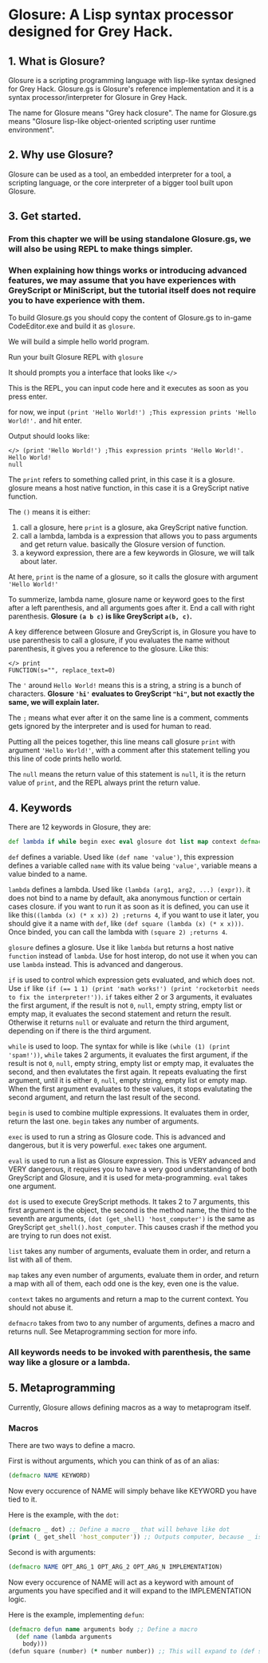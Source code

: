 # Glosure: A Lisp syntax processor designed for Grey Hack.

## 1. What is Glosure?

Glosure is a scripting programming language with lisp-like syntax designed for Grey Hack. Glosure.gs is Glosure's reference implementation and it is a syntax processor/interpreter for Glosure in Grey Hack.

The name for Glosure means "Grey hack closure". The name for Glosure.gs means "Glosure lisp-like object-oriented scripting user runtime environment".

## 2. Why use Glosure?

Glosure can be used as a tool, an embedded interpreter for a tool, a scripting language, or the core interpreter of a bigger tool built upon Glosure.

## 3. Get started.

### From this chapter we will be using standalone Glosure.gs, we will also be using REPL to make things simpler.

### When explaining how things works or introducing advanced features, we may assume that you have experiences with GreyScript or MiniScript, but the tutorial itself does not require you to have experience with them.

To build Glosure.gs you should copy the content of Glosure.gs to in-game CodeEditor.exe and build it as `glosure`.

We will build a simple hello world program.

Run your built Glosure REPL with `glosure`

It should prompts you a interface that looks like `</> `

This is the REPL, you can input code here and it executes as soon as you press enter.

for now, we input `(print 'Hello World!') ;This expression prints 'Hello World!'.` and hit enter.

Output should looks like:
```
</> (print 'Hello World!') ;This expression prints 'Hello World!'.
Hello World!
null
```

The `print` refers to something called print, in this case it is a glosure. glosure means a host native function, in this case it is a GreyScript native function.

The `()` means it is either:

1. call a glosure, here `print` is a glosure, aka GreyScript native function.
2. call a lambda, lambda is a expression that allows you to pass arguments and get return value. basically the Glosure version of function.
3. a keyword expression, there are a few keywords in Glosure, we will talk about later.

At here, `print` is the name of a glosure, so it calls the glosure with argument `'Hello World!'`

To summerize, lambda name, glosure name or keyword goes to the first after a left parenthesis, and all arguments goes after it. End a call with right parenthesis. **Glosure `(a b c)` is like GreyScript `a(b, c)`.**

A key difference between Glosure and GreyScript is, in Glosure you have to use parenthesis to call a glosure, if you evaluates the name without parenthesis, it gives you a reference to the glosure. Like this:
```
</> print
FUNCTION(s="", replace_text=0)
```

The `'` around `Hello World!` means this is a string, a string is a bunch of characters. **Glosure `'hi'` evaluates to GreyScript `"hi"`, but not exactly the same, we will explain later.**

The `;` means what ever after it on the same line is a comment, comments gets ignored by the interpreter and is used for human to read.

Putting all the peices together, this line means call glosure `print` with argument `'Hello World!'`, with a comment after this statement telling you this line of code prints hello world.

The `null` means the return value of this statement is `null`, it is the return value of `print`, and the REPL always print the return value.

## 4. Keywords
There are 12 keywords in Glosure, they are:
```clojure
def lambda if while begin exec eval glosure dot list map context defmacro
```
`def` defines a variable. Used like `(def name 'value')`, this expression defines a variable called `name` with its value being `'value'`, variable means a value binded to a name.

`lambda` defines a lambda. Used like `(lambda (arg1, arg2, ...) (expr))`. it does not bind to a name by default, aka anonymous function or certain cases closure.
if you want to run it as soon as it is defined, you can use it like this`((lambda (x) (* x x)) 2) ;returns 4`, if you want to use it later, you should give it a name with `def`, like `(def square (lambda (x) (* x x)))`.
Once binded, you can call the lambda with `(square 2) ;returns 4`.

`glosure` defines a glosure. Use it like `lambda` but returns a host native `function` instead of `lambda`. Use for host interop, do not use it when you can use `lambda` instead. This is advanced and dangerous.

`if` is used to control which expression gets evaluated, and which does not.
Use `if` like `(if (== 1 1) (print 'math works!') (print 'rocketorbit needs to fix the interpreter!'))`.
`if` takes either 2 or 3 arguments, it evaluates the first argument, if the result is not `0`, `null`, empty string, empty list or empty map, it evaluates the second statement and return the result.
Otherwise it returns `null` or evaluate and return the third argument, depending on if there is the third argument.

`while` is used to loop. The syntax for while is like `(while (1) (print 'spam!'))`, `while` takes 2 arguments, it evaluates the first argument, if the result is not `0`, `null`, empty string, empty list or empty map, it evaluates the second, and then evalutates the first again.
It repeats evaluating the first argument, until it is either `0`, `null`, empty string, empty list or empty map. When the first argument evaluates to these values, it stops evalutating the second argument, and return the last result of the second.

`begin` is used to combine multiple expressions. It evaluates them in order, return the last one. `begin` takes any number of arguments.

`exec` is used to run a string as Glosure code. This is advanced and dangerous, but it is very powerful. `exec` takes one argument.

`eval` is used to run a list as Glosure expression. This is VERY advanced and VERY dangerous, it requires you to have a very good understanding of both GreyScript and Glosure, and it is used for meta-programming. `eval` takes one argument.

`dot` is used to execute GreyScript methods. It takes 2 to 7 arguments, this first argument is the object, the second is the method name, the third to the seventh are arguments, `(dot (get_shell) 'host_computer')` is the same as GreyScript `get_shell().host_computer`. This causes crash if the method you are trying to run does not exist.

`list` takes any number of arguments, evaluate them in order, and return a list with all of them.

`map` takes any even number of arguments, evaluate them in order, and return a map with all of them, each odd one is the key, even one is the value.

`context` takes no arguments and return a map to the current context. You should not abuse it.

`defmacro` takes from two to any number of arguments, defines a macro and returns null. See Metaprogramming section for more info.

### All keywords needs to be invoked with parenthesis, the same way like a glosure or a lambda.

## 5. Metaprogramming
Currently, Glosure allows defining macros as a way to metaprogram itself.

### Macros
There are two ways to define a macro.

First is without arguments, which you can think of as of an alias:
```clojure
(defmacro NAME KEYWORD)
```
Now every occurence of NAME will simply behave like KEYWORD you have tied to it.

Here is the example, with the `dot`:
```clojure
(defmacro _ dot) ;; Define a macro _ that will behave like dot
(print (_ get_shell 'host_computer')) ;; Outputs computer, because _ is dot now
```

Second is with arguments:
```clojure
(defmacro NAME OPT_ARG_1 OPT_ARG_2 OPT_ARG_N IMPLEMENTATION)
```
Now every occurence of NAME will act as a keyword with amount of arguments you have specified and it will expand to the IMPLEMENTATION logic.

Here is the example, implementing `defun`:
```clojure
(defmacro defun name arguments body ;; Define a macro
  (def name (lambda arguments
    body)))
(defun square (number) (* number number)) ;; This will expand to (def square (lambda (number) (* number number)))
```
